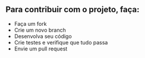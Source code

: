 ## Para contribuir com o projeto, faça:

- Faça um fork
- Crie um novo branch
- Desenvolva seu código
- Crie testes e verifique que tudo passa
- Envie um pull request
